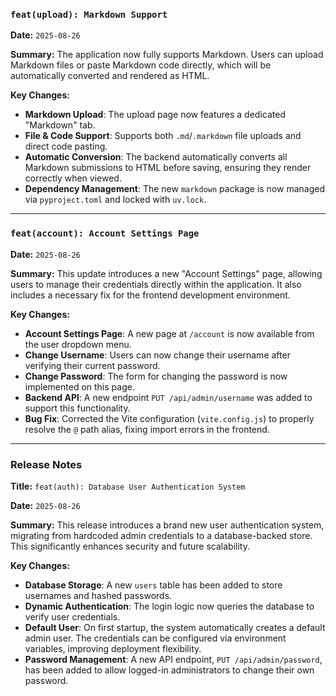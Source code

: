 ### `feat(upload): Markdown Support`

**Date:** `2025-08-26`

**Summary:**
The application now fully supports Markdown. Users can upload Markdown files or paste Markdown code directly, which will be automatically converted and rendered as HTML.

**Key Changes:**
*   **Markdown Upload**: The upload page now features a dedicated "Markdown" tab.
*   **File & Code Support**: Supports both `.md`/`.markdown` file uploads and direct code pasting.
*   **Automatic Conversion**: The backend automatically converts all Markdown submissions to HTML before saving, ensuring they render correctly when viewed.
*   **Dependency Management**: The new `markdown` package is now managed via `pyproject.toml` and locked with `uv.lock`.

---

### `feat(account): Account Settings Page`

**Date:** `2025-08-26`

**Summary:**
This update introduces a new "Account Settings" page, allowing users to manage their credentials directly within the application. It also includes a necessary fix for the frontend development environment.

**Key Changes:**
*   **Account Settings Page**: A new page at `/account` is now available from the user dropdown menu.
*   **Change Username**: Users can now change their username after verifying their current password.
*   **Change Password**: The form for changing the password is now implemented on this page.
*   **Backend API**: A new endpoint `PUT /api/admin/username` was added to support this functionality.
*   **Bug Fix**: Corrected the Vite configuration (`vite.config.js`) to properly resolve the `@` path alias, fixing import errors in the frontend.

---

### Release Notes

**Title:** `feat(auth): Database User Authentication System`

**Date:** `2025-08-26`

**Summary:**
This release introduces a brand new user authentication system, migrating from hardcoded admin credentials to a database-backed store. This significantly enhances security and future scalability.

**Key Changes:**
*   **Database Storage**: A new `users` table has been added to store usernames and hashed passwords.
*   **Dynamic Authentication**: The login logic now queries the database to verify user credentials.
*   **Default User**: On first startup, the system automatically creates a default admin user. The credentials can be configured via environment variables, improving deployment flexibility.
*   **Password Management**: A new API endpoint, `PUT /api/admin/password`, has been added to allow logged-in administrators to change their own password.